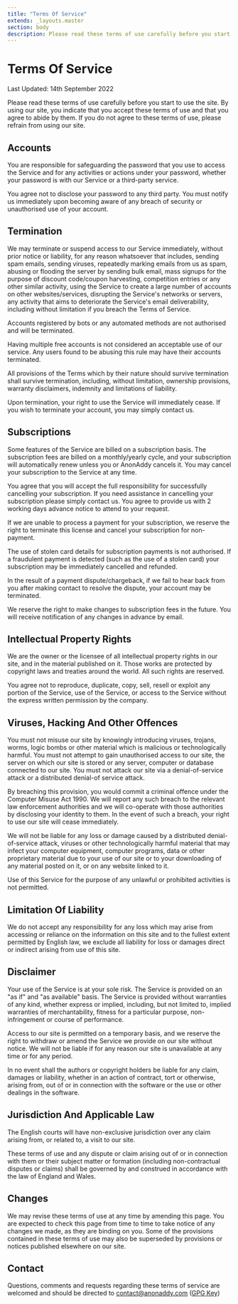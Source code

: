 ```yaml
---
title: "Terms Of Service"
extends: _layouts.master
section: body
description: Please read these terms of use carefully before you start to use the site. By using our site, you indicate that you accept these terms of use and that you agree to abide by them.
---
```


<h1 class="w-full text-center">Terms Of Service</h1>
<div class="w-full mt-4 mb-12">
  <div class="h-1 mx-auto gradient w-64 opacity-25 my-0 py-0 rounded-t"></div>
</div>

<p class="text-sm text-grey-400 mb-4">Last Updated: 14th September 2022</p>

Please read these terms of use carefully before you start to use the site. By using our site, you indicate that you accept these terms of use and that you agree to abide by them. If you do not agree to these terms of use, please refrain from using our site.

## Accounts

You are responsible for safeguarding the password that you use to access the Service and for any activities or actions under your password, whether your password is with our Service or a third-party service.

You agree not to disclose your password to any third party. You must notify us immediately upon becoming aware of any breach of security or unauthorised use of your account.

## Termination

We may terminate or suspend access to our Service immediately, without prior notice or liability, for any reason whatsoever that includes, sending spam emails, sending viruses, repeatedly marking emails from us as spam, abusing or flooding the server by sending bulk email, mass signups for the purpose of discount code/coupon harvesting, competition entries or any other similar activity, using the Service to create a large number of accounts on other websites/services, disrupting the Service's networks or servers, any activity that aims to deteriorate the Service's email deliverability, including without limitation if you breach the Terms of Service.

Accounts registered by bots or any automated methods are not authorised and will be terminated.

Having multiple free accounts is not considered an acceptable use of our service. Any users found to be abusing this rule may have their accounts terminated.

All provisions of the Terms which by their nature should survive termination shall survive termination, including, without limitation, ownership provisions, warranty disclaimers, indemnity and limitations of liability.

Upon termination, your right to use the Service will immediately cease. If you wish to terminate your account, you may simply contact us.

## Subscriptions

Some features of the Service are billed on a subscription basis. The subscription fees are billed on a monthly/yearly cycle, and your subscription will automatically renew unless you or AnonAddy cancels it. You may cancel your subscription to the Service at any time.

You agree that you will accept the full responsibility for successfully cancelling your subscription. If you need assistance in cancelling your subscription please simply contact us. You agree to provide us with 2 working days advance notice to attend to your request.

If we are unable to process a payment for your subscription, we reserve the right to terminate this license and cancel your subscription for non-payment.

The use of stolen card details for subscription payments is not authorised. If a fraudulent payment is detected (such as the use of a stolen card) your subscription may be immediately cancelled and refunded.

In the result of a payment dispute/chargeback, if we fail to hear back from you after making contact to resolve the dispute, your account may be terminated.

We reserve the right to make changes to subscription fees in the future. You will receive notification of any changes in advance by email.

## Intellectual Property Rights

We are the owner or the licensee of all intellectual property rights in our site, and in the material published on it. Those works are protected by copyright laws and treaties around the world. All such rights are reserved.

You agree not to reproduce, duplicate, copy, sell, resell or exploit any portion of the Service, use of the Service, or access to the Service without the express written permission by the company.

## Viruses, Hacking And Other Offences

You must not misuse our site by knowingly introducing viruses, trojans, worms, logic bombs or other material which is malicious or technologically harmful. You must not attempt to gain unauthorised access to our site, the server on which our site is stored or any server, computer or database connected to our site. You must not attack our site via a denial-of-service attack or a distributed denial-of service attack.

By breaching this provision, you would commit a criminal offence under the Computer Misuse Act 1990. We will report any such breach to the relevant law enforcement authorities and we will co-operate with those authorities by disclosing your identity to them. In the event of such a breach, your right to use our site will cease immediately.

We will not be liable for any loss or damage caused by a distributed denial-of-service attack, viruses or other technologically harmful material that may infect your computer equipment, computer programs, data or other proprietary material due to your use of our site or to your downloading of any material posted on it, or on any website linked to it.

Use of this Service for the purpose of any unlawful or prohibited activities is not permitted.

## Limitation Of Liability

We do not accept any responsibility for any loss which may arise from accessing or reliance on the information on this site and to the fullest extent permitted by English law, we exclude all liability for loss or damages direct or indirect arising from use of this site.

## Disclaimer

Your use of the Service is at your sole risk. The Service is provided on an "as if" and "as available" basis. The Service is provided without warranties of any kind, whether express or implied, including, but not limited to, implied warranties of merchantability, fitness for a particular purpose, non-infringement or course of performance.

Access to our site is permitted on a temporary basis, and we reserve the right to withdraw or amend the Service we provide on our site without notice. We will not be liable if for any reason our site is unavailable at any time or for any period.

In no event shall the authors or copyright holders be liable for any claim, damages or liability, whether in an action of contract, tort or otherwise, arising from, out of or in connection with the software or the use or other dealings in the software.

## Jurisdiction And Applicable Law

The English courts will have non-exclusive jurisdiction over any claim arising from, or related to, a visit to our site.

These terms of use and any dispute or claim arising out of or in connection with them or their subject matter or formation (including non-contractual disputes or claims) shall be governed by and construed in accordance with the law of England and Wales.

## Changes

We may revise these terms of use at any time by amending this page. You are expected to check this page from time to time to take notice of any changes we made, as they are binding on you. Some of the provisions contained in these terms of use may also be superseded by provisions or notices published elsewhere on our site.

## Contact

Questions, comments and requests regarding these terms of service are welcomed and should be directed to [contact@anonaddy.com](mailto:contact@anonaddy.com) ([GPG Key](/anonaddy-contact-public-key.asc))
